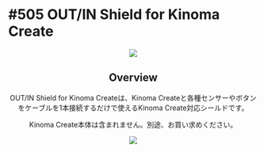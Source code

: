 # #505 OUT/IN Shield for Kinoma Create

<center>
  
![](./img/500_kinomacreate.jpg)
<!--COLORME-->

## Overview
OUT/IN Shield for Kinoma Createは、Kinoma Createと各種センサーやボタンをケーブルを1本接続するだけで使えるKinoma Create対応シールドです。

Kinoma Create本体は含まれません。別途、お買い求めください。

![](./img/500_kinomacreate_sch.jpg)
